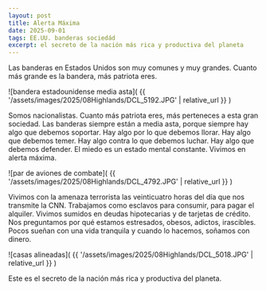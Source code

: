 ```yaml
---
layout: post
title: Alerta Máxima
date: 2025-09-01
tags: EE.UU. banderas sociedád
excerpt: el secreto de la nación más rica y productiva del planeta
---
```


Las banderas en Estados Unidos son muy comunes y muy grandes. Cuanto más grande
es la bandera, más patriota eres.

![bandera estadounidense media asta](
  {{ '/assets/images/2025/08Highlands/DCL_5192.JPG' | relative_url }}
)

Somos nacionalistas. Cuanto más patriota eres, más perteneces a esta gran
sociedad. Las banderas siempre están a media asta, porque siempre hay algo que
debemos soportar. Hay algo por lo que debemos llorar. Hay algo que debemos
temer. Hay algo contra lo que debemos luchar. Hay algo que debemos defender.
El miedo es un estado mental constante. Vivimos en alerta máxima.

![par de aviones de combate](
  {{ '/assets/images/2025/08Highlands/DCL_4792.JPG' | relative_url }}
)

Vivimos con la amenaza terrorista las veinticuatro horas del día que nos
transmite la CNN.  Trabajamos como esclavos para consumir, para pagar el
alquiler. Vivimos sumidos en deudas hipotecarias y de tarjetas de crédito.  Nos
preguntamos por qué estamos estresados, obesos, adictos, irascibles. Pocos
sueñan con una vida tranquila y cuando lo hacemos, soñamos con dinero.

![casas alineadas](
  {{ '/assets/images/2025/08Highlands/DCL_5018.JPG' | relative_url }}
)

Este es el secreto de la nación más rica y productiva del planeta.

